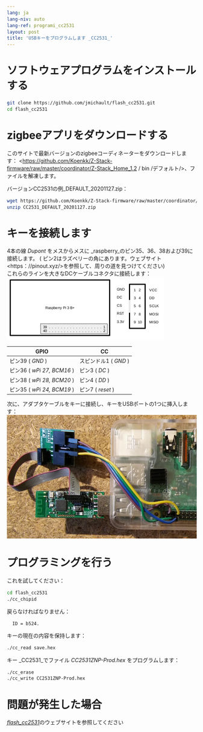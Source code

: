 ```yaml
---
lang: ja
lang-niv: auto
lang-ref: programi_cc2531
layout: post
title: 'USBキーをプログラムします _CC2531_'
---
```


# ソフトウェアプログラムをインストールする

```bash
git clone https://github.com/jmichault/flash_cc2531.git
cd flash_cc2531
```
 
# zigbeeアプリをダウンロードする
このサイトで最新バージョンのzigbeeコーディネーターをダウンロードします： <https://github.com/Koenkk/Z-Stack-firmware/raw/master/coordinator/Z-Stack_Home_1.2 / bin /デフォルト/>、ファイルを解凍します。

バージョンCC2531の例_DEFAULT_20201127.zip：

```bash
wget https://github.com/Koenkk/Z-Stack-firmware/raw/master/coordinator/Z-Stack_Home_1.2/bin/default/CC2531_DEFAULT_20201127.zip
unzip CC2531_DEFAULT_20201127.zip
```

# キーを接続します

4本の線 _Dupont_ をメスからメスに _raspberry_のピン35、36、38および39に接続します。 ( ピン2はラズベリーの角にあります。ウェブサイト <https：//pinout.xyz/>を参照して、周りの道を見つけてください)  
これらのラインを大きなDCケーブルコネクタに接続します：  
![](/public/raspberry-cc.png "disposition _raspberry_ et _CC_") 

| GPIO | CC |
| ---------------------------- | ------------------- | 
|ピン39 ( _GND_ )           |スピンドル1 ( _GND_ )  |	
|ピン36 ( _wPi 27, BCM16_ ) |ピン3 ( _DC_ )   | 
|ピン38 ( _wPi 28, BCM20_ ) |ピン4 ( _DD_ )   | 
|ピン35 ( _wPi 24, BCM19_ ) |ピン7 ( _reset_ )| 

次に、アダプタケーブルをキーに接続し、キーをUSBポートの1つに挿入します：
![](/public/Raspberry-CC2531.jpg " _raspberry_ et _CC_") 


# プログラミングを行う

これを試してください：
```bash
cd flash_cc2531
./cc_chipid
```
戻らなければなりません：
```
  ID = b524.
```

キーの現在の内容を保持します：
```bash
./cc_read save.hex
```

キー _CC2531_でファイル _CC2531ZNP-Prod.hex_ をプログラムします：
```bash
./cc_erase
./cc_write CC2531ZNP-Prod.hex
```

# 問題が発生した場合
 [  _flash_cc2531_](https://jmichault.github.io/flash_cc2531-dok/)のウェブサイトを参照してください
